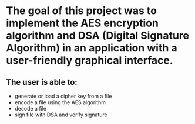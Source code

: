 # The goal of this project was to implement the AES encryption algorithm and DSA (Digital Signature Algorithm) in an application with a user-friendly graphical interface.
## The user is able to:
- generate or load a cipher key from a file
- encode a file using the AES algorithm
- decode a file
- sign file with DSA and verify signature
